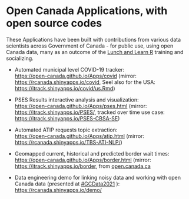 

# Open Canada Applications, with open source codes 

These Applications have been built with contributions from various data scientists across Government of Canada - for public use, using open Canada data, many as an outcome of the [Lunch and Learn R](https://open-canada.github.io/Use-R/) training and socializing. 

- Automated municipal level COVID-19 tracker:  
<https://open-canada.github.io/Apps/covid> (mirror: https://rcanada.shinyapps.io/covid, Seel also for the USA: https://itrack.shinyapps.io/covid/us.Rmd)

- PSES Results interactive analysis and visualization:   
<https://open-canada.github.io/Apps/pses.html> (mirror:  https://itrack.shinyapps.io/PSES/, tracked over time use case: https://itrack.shinyapps.io/PSES-CBSA-SE) 

- Automated ATIP requests topic extraction:   
 <https://open-canada.github.io/Apps/atip.html> (mirror: https://rcanada.shinyapps.io/TBS-ATI-NLP/) 
 
- Geomapped current, historical and predicted border wait times:    
<https://open-canada.github.io/Apps/border.html> (mirror: https://itrack.shinyapps.io/border, from [open.canada.ca](https://open.canada.ca/en/app/border-wait-time-interactive-tracker-itrack-border#:~:text=Border%20Wait%20Time%20Interactive%20Tracker%20%28iTrack-Border%29%20is%20an,Wait%20Time%20%28BWT%29%20at%20Canadian%20land%20border%20crossings.) 


- Data engineering demo for linking noisy data  and working with open Canada data (presented at [#GCData2021](https://wiki.gccollab.ca/2021_Data_Conference/Agenda) ):    
https://rcanada.shinyapps.io/demo/

